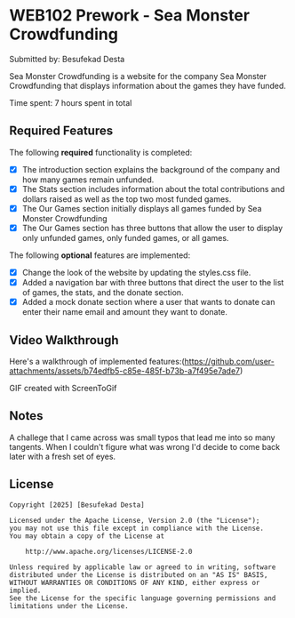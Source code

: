 # WEB102 Prework - Sea Monster Crowdfunding

Submitted by: Besufekad Desta

Sea Monster Crowdfunding is a website for the company Sea Monster Crowdfunding that displays information about the games they have funded.

Time spent: 7 hours spent in total

## Required Features

The following **required** functionality is completed:

* [x] The introduction section explains the background of the company and how many games remain unfunded.
* [x] The Stats section includes information about the total contributions and dollars raised as well as the top two most funded games.
* [x] The Our Games section initially displays all games funded by Sea Monster Crowdfunding
* [x] The Our Games section has three buttons that allow the user to display only unfunded games, only funded games, or all games.

The following **optional** features are implemented:
* [x] Change the look of the website by updating the styles.css file.
* [x] Added a navigation bar with three buttons that direct the user to the list of games, the stats, and the donate section.
* [x] Added a mock donate section where a user that wants to donate can enter their name email and amount they want to donate.

## Video Walkthrough

Here's a walkthrough of implemented features:(https://github.com/user-attachments/assets/b74edfb5-c85e-485f-b73b-a7f495e7ade7)



GIF created with ScreenToGif  

## Notes

A challege that I came across was small typos that lead me into so many tangents. When I couldn't figure what was wrong I'd decide to come back later with a fresh set of eyes.

## License

    Copyright [2025] [Besufekad Desta]

    Licensed under the Apache License, Version 2.0 (the "License");
    you may not use this file except in compliance with the License.
    You may obtain a copy of the License at

        http://www.apache.org/licenses/LICENSE-2.0

    Unless required by applicable law or agreed to in writing, software
    distributed under the License is distributed on an "AS IS" BASIS,
    WITHOUT WARRANTIES OR CONDITIONS OF ANY KIND, either express or implied.
    See the License for the specific language governing permissions and
    limitations under the License.
